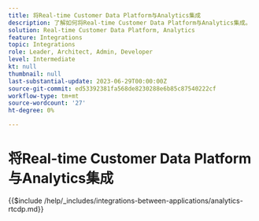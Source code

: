 ```yaml
---
title: 将Real-time Customer Data Platform与Analytics集成
description: 了解如何将Real-time Customer Data Platform与Analytics集成。
solution: Real-time Customer Data Platform, Analytics
feature: Integrations
topic: Integrations
role: Leader, Architect, Admin, Developer
level: Intermediate
kt: null
thumbnail: null
last-substantial-update: 2023-06-29T00:00:00Z
source-git-commit: ed53392381fa568de8230288e6b85c87540222cf
workflow-type: tm+mt
source-wordcount: '27'
ht-degree: 0%

---
```



# 将Real-time Customer Data Platform与Analytics集成

{{$include /help/_includes/integrations-between-applications/analytics-rtcdp.md}}
